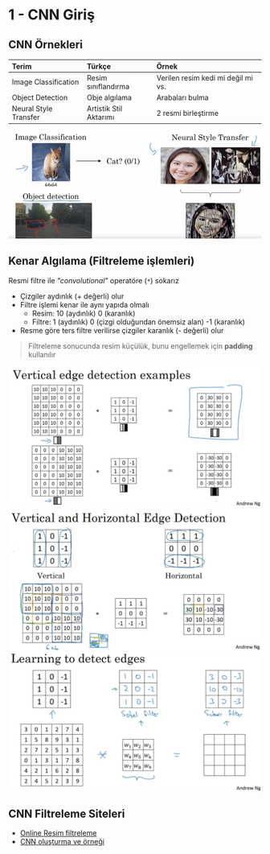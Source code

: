 # 1 - CNN Giriş

## CNN Örnekleri

| Terim | Türkçe | Örnek |
| :--- | :--- | :--- |
| Image Classification | Resim sınıflandırma | Verilen resim kedi mi değil mi vs. |
| Object Detection | Obje algılama | Arabaları bulma |
| Neural Style Transfer | Artistik Stil Aktarımı | 2 resmi birleştirme |

![](../../.gitbook/assets/cnn_ex.png)

## Kenar Algılama \(Filtreleme işlemleri\)

Resmi filtre ile _"convolutional"_ operatöre \(`*`\) sokarız

* Çizgiler aydınlık \(+ değerli\) olur
* Filtre işlemi kenar ile aynı yapıda olmalı
  * Resim: 10 \(aydınlık\) 0 \(karanlık\)
  * Filtre: 1 \(aydınlık\) 0 \(çizgi olduğundan önemsiz alan\) -1 \(karanlık\)
* Resme göre ters filtre verilirse çizgiler karanlık \(- değerli\) olur

> Filtreleme sonucunda resim küçülük, bunu engellemek için **padding** kullanılır

![](../../.gitbook/assets/cnn_edge_ex.png) ![](../../.gitbook/assets/cnn_edge_complex_ex.png) ![](../../.gitbook/assets/cnn_edge_ex_nn.png)

## CNN Filtreleme Siteleri

* [Online Resim filtreleme](http://setosa.io/ev/image-kernels/)
* [CNN oluşturma ve örneği](https://towardsdatascience.com/build-your-own-convolution-neural-network-in-5-mins-4217c2cf964f)

